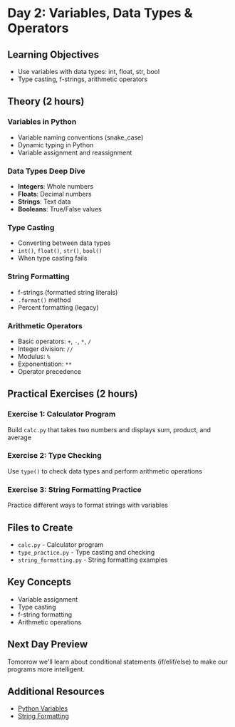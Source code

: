 # Day 2: Variables, Data Types & Operators

## Learning Objectives
- Use variables with data types: int, float, str, bool
- Type casting, f-strings, arithmetic operators

## Theory (2 hours)

### Variables in Python
- Variable naming conventions (snake_case)
- Dynamic typing in Python
- Variable assignment and reassignment

### Data Types Deep Dive
- **Integers**: Whole numbers
- **Floats**: Decimal numbers
- **Strings**: Text data
- **Booleans**: True/False values

### Type Casting
- Converting between data types
- `int()`, `float()`, `str()`, `bool()`
- When type casting fails

### String Formatting
- f-strings (formatted string literals)
- `.format()` method
- Percent formatting (legacy)

### Arithmetic Operators
- Basic operators: `+`, `-`, `*`, `/`
- Integer division: `//`
- Modulus: `%`
- Exponentiation: `**`
- Operator precedence

## Practical Exercises (2 hours)

### Exercise 1: Calculator Program
Build `calc.py` that takes two numbers and displays sum, product, and average

### Exercise 2: Type Checking
Use `type()` to check data types and perform arithmetic operations

### Exercise 3: String Formatting Practice
Practice different ways to format strings with variables

## Files to Create
- `calc.py` - Calculator program
- `type_practice.py` - Type casting and checking
- `string_formatting.py` - String formatting examples

## Key Concepts
- Variable assignment
- Type casting
- f-string formatting
- Arithmetic operations

## Next Day Preview
Tomorrow we'll learn about conditional statements (if/elif/else) to make our programs more intelligent.

## Additional Resources
- [Python Variables](https://docs.python.org/3/tutorial/introduction.html#using-python-as-a-calculator)
- [String Formatting](https://docs.python.org/3/tutorial/inputoutput.html#formatted-string-literals)
